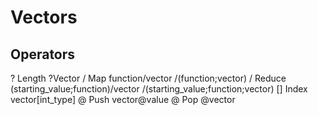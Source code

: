 
# Vectors

## Operators
? Length ?Vector
/ Map function/vector /(function;vector)
/ Reduce (starting_value;function)/vector /(starting_value;function;vector)
[] Index vector[int_type]
@ Push vector@value
@ Pop @vector
